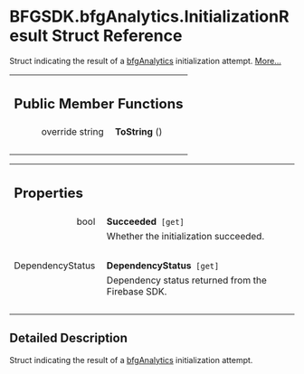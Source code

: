 # BFGSDK.bfgAnalytics.InitializationResult Struct Reference

<div class="contents"><p>Struct indicating the result of a <a class="el" href="class_b_f_g_s_d_k_1_1bfg_analytics.html" title="API for interfacing with BFG-managed Firebase Analytics.">bfgAnalytics</a> initialization attempt.    <a href="struct_b_f_g_s_d_k_1_1bfg_analytics_1_1_initialization_result.html#details">More...</a></p><table class="memberdecls"><tr class="heading"><td colspan="2"><h2 class="groupheader"><a id="pub-methods" name="pub-methods"></a> Public Member Functions</h2></td></tr><tr class="memitem:aa95d5e095c39112fda4d1f8d302ba4a3"><td class="memItemLeft" align="right" valign="top"><a id="aa95d5e095c39112fda4d1f8d302ba4a3" name="aa95d5e095c39112fda4d1f8d302ba4a3"></a> override string&#160;</td><td class="memItemRight" valign="bottom"><b>ToString</b> ()</td></tr><tr class="separator:aa95d5e095c39112fda4d1f8d302ba4a3"><td class="memSeparator" colspan="2">&#160;</td></tr></table><table class="memberdecls"><tr class="heading"><td colspan="2"><h2 class="groupheader"><a id="properties" name="properties"></a> Properties</h2></td></tr><tr class="memitem:a284f03cfb8a3407a2a464e6567f0d597"><td class="memItemLeft" align="right" valign="top"><a id="a284f03cfb8a3407a2a464e6567f0d597" name="a284f03cfb8a3407a2a464e6567f0d597"></a> bool&#160;</td><td class="memItemRight" valign="bottom"><b>Succeeded</b><code> [get]</code></td></tr><tr class="memdesc:a284f03cfb8a3407a2a464e6567f0d597"><td class="mdescLeft">&#160;</td><td class="mdescRight">Whether the initialization succeeded. <br /></td></tr><tr class="separator:a284f03cfb8a3407a2a464e6567f0d597"><td class="memSeparator" colspan="2">&#160;</td></tr><tr class="memitem:adac97b627e5978f1723fb3a037e7114e"><td class="memItemLeft" align="right" valign="top"><a id="adac97b627e5978f1723fb3a037e7114e" name="adac97b627e5978f1723fb3a037e7114e"></a> DependencyStatus&#160;</td><td class="memItemRight" valign="bottom"><b>DependencyStatus</b><code> [get]</code></td></tr><tr class="memdesc:adac97b627e5978f1723fb3a037e7114e"><td class="mdescLeft">&#160;</td><td class="mdescRight">Dependency status returned from the Firebase SDK. <br /></td></tr><tr class="separator:adac97b627e5978f1723fb3a037e7114e"><td class="memSeparator" colspan="2">&#160;</td></tr></table><a name="details" id="details"></a><h2 class="groupheader">Detailed Description</h2><div class="textblock"><p >Struct indicating the result of a <a class="el" href="class_b_f_g_s_d_k_1_1bfg_analytics.html" title="API for interfacing with BFG-managed Firebase Analytics.">bfgAnalytics</a> initialization attempt. </p></div></div> 
